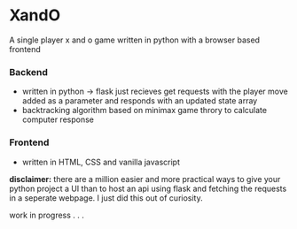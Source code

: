 # XandO

A single player x and o game written in python with a browser based frontend

### Backend
- written in python -> flask
  just recieves get requests with the player move added as a parameter and responds with an updated state array
- backtracking algorithm based on minimax game throry to calculate computer response

### Frontend
- written in HTML, CSS and vanilla javascript 

__disclaimer:__ there are a million easier and more practical ways to give your python project a UI than to host an api using flask and fetching the requests in a seperate webpage. I just did this out of curiosity.

work in progress . . .
